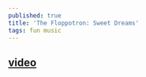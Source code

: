 ```yaml
---
published: true
title: 'The Floppotron: Sweet Dreams'
tags: fun music
---
```

## [video](https://www.youtube.com/watch?v=oGfkPCZYfFw)